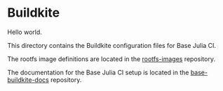 # Buildkite

Hello world.

This directory contains the Buildkite configuration files for Base Julia CI.

The rootfs image definitions are located in the [rootfs-images](https://github.com/JuliaCI/rootfs-images) repository.

The documentation for the Base Julia CI setup is located in the [base-buildkite-docs](https://github.com/JuliaCI/base-buildkite-docs) repository.
